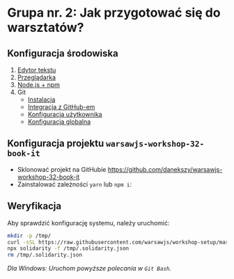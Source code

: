 # Grupa nr. 2: Jak przygotować się do warsztatów?

## Konfiguracja środowiska

1. [Edytor tekstu](/workshop-setup/partials/edytor-tekstu.md)
2. [Przeglądarka](/workshop-setup/partials/przegladarka.md)
3. [Node.js + npm](/workshop-setup/partials/node+npm.md)
4. Git
    + [Instalacja](/workshop-setup/partials/git-instalacja.md)
    + [Integracja z GitHub-em](/workshop-setup/partials/git-integracja-z-github.md)
    + [Konfiguracja użytkownika](/workshop-setup/partials/git-konfiguracja-uzytkownika.md)
    + [Konfiguracja globalna](/workshop-setup/partials/git-konfiguracja-globalna.md)

## Konfiguracja projektu `warsawjs-workshop-32-book-it`

* Sklonować projekt na GitHubie <https://github.com/danekszy/warsawjs-workshop-32-book-it>
* Zainstalować zależności `yarn` lub `npm i`:

## Weryfikacja

Aby sprawdzić konfigurację systemu, należy uruchomić:

```bash
mkdir -p /tmp/
curl -sSL https://raw.githubusercontent.com/warsawjs/workshop-setup/master/32/.solidarity.json > /tmp/.solidarity.json
npx solidarity -f /tmp/.solidarity.json
rm /tmp/.solidarity.json
```

_Dla Windows: Uruchom powyższe polecania w `Git Bash`._
